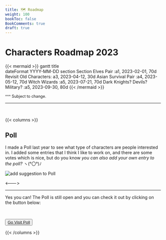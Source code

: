 ```yaml
---
title: 🗺 Roadmap
weight: 100
bookToc: false
BookComments: true
draft: true
---
```


# Characters Roadmap 2023

{{< mermaid >}}
gantt
    title  
    dateFormat  YYYY-MM-DD
    section Section
    Elves Pair :a1, 2023-02-01, 70d
    Revisit Old Characters: a3, 2023-04-12, 30d
    Asian Survival Pair :a4, 2023-05-12, 70d
    Witch Wizards :a5, 2023-07-21, 70d
    Dark Knights? Devils? Military? :a5, 2023-09-30, 80d
{{< /mermaid >}}


<span style="font-size: 0.9em;">^^^ Subject to change.</span>

---

<p>&nbsp;</p>

{{< columns >}}

## Poll

I made a Poll last year to see what type of characters are people interested in. I added some entries that I think I like to work on, and there are some votes which is nice, but do you know *you can also add your own entry to the poll?* ヽ(°〇°)ﾉ

<img class="shadow" src="../poll-suggest.jpg" alt="add suggestion to Poll">

<--->

---

Yes you can! The Poll is still open and you can check it out by clicking on the button below:

<p>&nbsp;</p>

<button class="button-75" role="button"><a class="text" href="https://poll.ly/TDuJzw3599YBwt3E7teS" target="_blank">Go Visit Poll</a></button>

{{< /columns >}}





